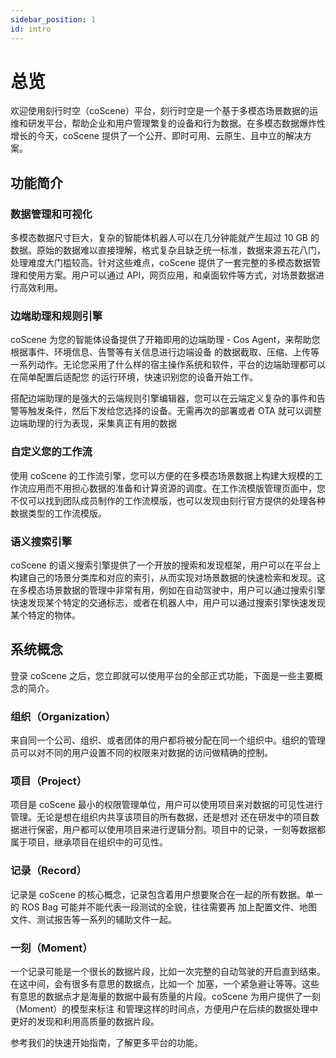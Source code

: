 ```yaml
---
sidebar_position: 1
id: intro
---
```


# 总览

欢迎使用刻行时空（coScene）平台，刻行时空是一个基于多模态场景数据的运维和研发平台，帮助企业和用户管理繁复的设备和行为数据。在多模态数据爆炸性增长的今天，coScene 提供了一个公开、即时可用、云原生、且中立的解决方案。

## 功能简介

### 数据管理和可视化

多模态数据尺寸巨大，复杂的智能体机器人可以在几分钟能就产生超过 10 GB 的数据。原始的数据难以直接理解，格式复杂且缺乏统一标准，数据来源五花八门，处理难度大门槛较高。针对这些难点，coScene 提供了一套完整的多模态数据管理和使用方案。用户可以通过 API，网页应用，和桌面软件等方式，对场景数据进行高效利用。

### 边端助理和规则引擎

coScene 为您的智能体设备提供了开箱即用的边端助理 - Cos Agent，来帮助您根据事件、环境信息、告警等有关信息进行边端设备
的数据截取、压缩、上传等一系列动作。无论您采用了什么样的宿主操作系统和软件，平台的边端助理都可以在简单配置后适配您
的运行环境，快速识别您的设备开始工作。

搭配边端助理的是强大的云端规则引擎编辑器，您可以在云端定义复杂的事件和告警等触发条件，然后下发给您选择的设备。无需再次的部署或者 OTA 就可以调整边端助理的行为表现，采集真正有用的数据

### 自定义您的工作流

使用 coScene 的工作流引擎，您可以方便的在多模态场景数据上构建大规模的工作流应用而不用担心数据的准备和计算资源的调度。在工作流模版管理页面中，您不仅可以找到团队成员制作的工作流模版，也可以发现由刻行官方提供的处理各种数据类型的工作流模版。

### 语义搜索引擎

coScene 的语义搜索引擎提供了一个开放的搜索和发现框架，用户可以在平台上构建自己的场景分类库和对应的索引，从而实现对场景数据的快速检索和发现。这在多模态场景数据的管理中非常有用，例如在自动驾驶中，用户可以通过搜索引擎快速发现某个特定的交通标志，或者在机器人中，用户可以通过搜索引擎快速发现某个特定的物体。

## 系统概念

登录 coScene 之后，您立即就可以使用平台的全部正式功能，下面是一些主要概念的简介。

### 组织（Organization）

来自同一个公司、组织、或者团体的用户都将被分配在同一个组织中。组织的管理员可以对不同的用户设置不同的权限来对数据的访问做精确的控制。

### 项目（Project）

项目是 coScene 最小的权限管理单位，用户可以使用项目来对数据的可见性进行管理。无论是想在组织内共享该项目的所有数据，还是想对
还在研发中的项目数据进行保密，用户都可以使用项目来进行逻辑分割。项目中的记录，一刻等数据都属于项目，继承项目在组织中的可见性。

### 记录（Record）

记录是 coScene 的核心概念，记录包含着用户想要聚合在一起的所有数据。单一的 ROS Bag 可能并不能代表一段测试的全貌，往往需要再
加上配置文件、地图文件、测试报告等一系列的辅助文件一起。

### 一刻（Moment）

一个记录可能是一个很长的数据片段，比如一次完整的自动驾驶的开启直到结束。在这中间，会有很多有意思的数据点，比如一个
加塞，一个紧急避让等等。这些有意思的数据点才是海量的数据中最有质量的片段。coScene 为用户提供了一刻（Moment）的模型来标注
和管理这样的时间点，方便用户在后续的数据处理中更好的发现和利用高质量的数据片段。

参考我们的快速开始指南，了解更多平台的功能。
